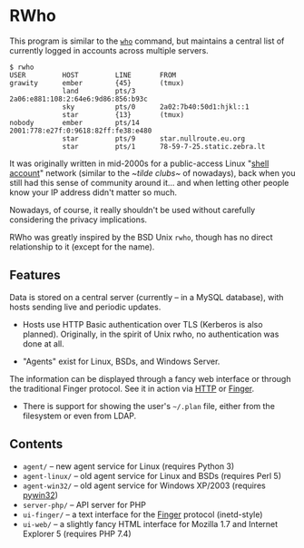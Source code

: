 # RWho

This program is similar to the [`who`][who] command, but maintains a central
list of currently logged in accounts across multiple servers.

```
$ rwho
USER         HOST         LINE       FROM
grawity      ember        {45}       (tmux)
             land         pts/3      2a06:e881:108:2:64e6:9d86:856:b93c
             sky          pts/0      2a02:7b40:50d1:hjkl::1
             star         {13}       (tmux)
nobody       ember        pts/14     2001:778:e27f:0:9618:82ff:fe38:e480
             star         pts/9      star.nullroute.eu.org
             star         pts/1      78-59-7-25.static.zebra.lt
```

It was originally written in mid-2000s for a public-access Linux "[shell
account][]" network (similar to the _\~tilde clubs\~_ of nowadays), back when
you still had this sense of community around it... and when letting other
people know your IP address didn't matter so much.

Nowadays, of course, it really shouldn't be used without carefully considering
the privacy implications.

RWho was greatly inspired by the BSD Unix `rwho`, though has no direct
relationship to it (except for the name).

[who]: https://man.openbsd.org/who
[shell account]: https://en.wikipedia.org/wiki/Shell_account

## Features

Data is stored on a central server (currently &ndash; in a MySQL database),
with hosts sending live and periodic updates.

  * Hosts use HTTP Basic authentication over TLS (Kerberos is also planned).
    Originally, in the spirit of Unix rwho, no authentication was done at all.

  * "Agents" exist for Linux, BSDs, and Windows Server.

The information can be displayed through a fancy web interface or through the
traditional Finger protocol. See it in action via [HTTP][ex-http] or
[Finger][ex-finger].

  * There is support for showing the user's `~/.plan` file, either from the
    filesystem or even from LDAP.

[Finger]: https://en.wikipedia.org/wiki/Finger_protocol
[ex-http]: https://rwho.nullroute.lt/
[ex-finger]: https://nullroute.lt/finger/?q=%2Fw+grawity%40nullroute.lt

## Contents

  * `agent/` &ndash; new agent service for Linux (requires Python 3)
  * `agent-linux/` &ndash; old agent service for Linux and BSDs (requires Perl 5)
  * `agent-win32/` &ndash; old agent service for Windows XP/2003 (requires [pywin32][])
  * `server-php/` &ndash; API server for PHP
  * `ui-finger/` &ndash; a text interface for the [Finger][] protocol (inetd-style)
  * `ui-web/` &ndash; a slightly fancy HTML interface for Mozilla 1.7 and
    Internet Explorer 5 (requires PHP 7.4)

[pywin32]: https://sourceforge.net/projects/pywin32/files/pywin32
